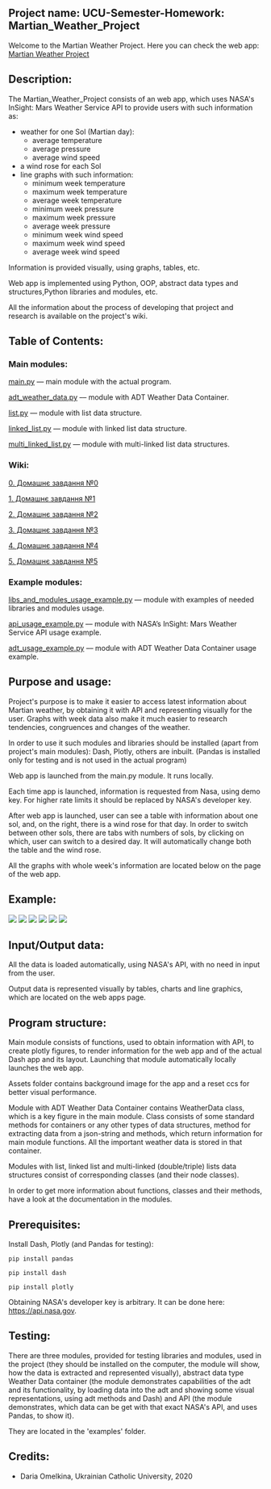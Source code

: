 ## Project name: UCU-Semester-Homework: Martian_Weather_Project
Welcome to the Martian Weather Project.
Here you can check the web app: [Martian Weather Project](http://dariaomelkina.pythonanywhere.com)

## Description: 
The Martian_Weather_Project consists of an web app, 
which uses NASA's InSight: Mars Weather Service API to provide users with such information as:

* weather for one Sol (Martian day): 
  * average temperature
  * average pressure
  * average wind speed  
* a wind rose for each Sol
* line graphs with such information:
  * minimum week temperature
  * maximum week temperature
  * average week temperature
  * minimum week pressure
  * maximum week pressure
  * average week pressure
  * minimum week wind speed
  * maximum week wind speed 
  * average week wind speed
  
Information is provided visually, using graphs, tables, etc.

Web app is implemented using Python, OOP, abstract data types and structures,Python libraries and modules, etc.

All the information about the process of developing that project and research is available on the project's wiki.
## Table of Contents:
### Main modules:
[main.py](https://github.com/dariaomelkina/UCU-Semester-Homework/blob/master/modules/main.py) –– main module with the actual program.

[adt_weather_data.py](https://github.com/dariaomelkina/UCU-Semester-Homework/blob/master/modules/adt_weather_data.py) –– module with ADT Weather Data Container.

[list.py](https://github.com/dariaomelkina/UCU-Semester-Homework/blob/master/modules/list.py) –– module with list data structure.

[linked_list.py](https://github.com/dariaomelkina/UCU-Semester-Homework/blob/master/modules/linked_list.py) –– module with linked list data structure.

[multi_linked_list.py](https://github.com/dariaomelkina/UCU-Semester-Homework/blob/master/modules/multi_linked_list.py) –– module with multi-linked list data structures.
### Wiki: 
[0. Домашнє завдання №0](https://github.com/dariaomelkina/UCU-Semester-Homework/wiki/0.-%D0%94%D0%BE%D0%BC%D0%B0%D1%88%D0%BD%D1%94-%D0%B7%D0%B0%D0%B2%D0%B4%D0%B0%D0%BD%D0%BD%D1%8F-%E2%84%960)

[1. Домашнє завдання №1](https://github.com/dariaomelkina/UCU-Semester-Homework/wiki/1.-%D0%94%D0%BE%D0%BC%D0%B0%D1%88%D0%BD%D1%94-%D0%B7%D0%B0%D0%B2%D0%B4%D0%B0%D0%BD%D0%BD%D1%8F-%E2%84%961)

[2. Домашнє завдання №2](https://github.com/dariaomelkina/UCU-Semester-Homework/wiki/2.-%D0%94%D0%BE%D0%BC%D0%B0%D1%88%D0%BD%D1%94-%D0%B7%D0%B0%D0%B2%D0%B4%D0%B0%D0%BD%D0%BD%D1%8F-%E2%84%962)

[3. Домашнє завдання №3](https://github.com/dariaomelkina/UCU-Semester-Homework/wiki/3.-%D0%94%D0%BE%D0%BC%D0%B0%D1%88%D0%BD%D1%94-%D0%B7%D0%B0%D0%B2%D0%B4%D0%B0%D0%BD%D0%BD%D1%8F-%E2%84%963)

[4. Домашнє завдання №4](https://github.com/dariaomelkina/UCU-Semester-Homework/wiki/4.-%D0%94%D0%BE%D0%BC%D0%B0%D1%88%D0%BD%D1%94-%D0%B7%D0%B0%D0%B2%D0%B4%D0%B0%D0%BD%D0%BD%D1%8F-%E2%84%964)

[5. Домашнє завдання №5](https://github.com/dariaomelkina/UCU-Semester-Homework/wiki/5.-%D0%94%D0%BE%D0%BC%D0%B0%D1%88%D0%BD%D1%94-%D0%B7%D0%B0%D0%B2%D0%B4%D0%B0%D0%BD%D0%BD%D1%8F-%E2%84%965)
### Example modules:
[libs_and_modules_usage_example.py](https://github.com/dariaomelkina/UCU-Semester-Homework/blob/master/examples/libs_and_modules_usage_example.py) –– module with examples of needed libraries and modules usage.

[api_usage_example.py](https://github.com/dariaomelkina/UCU-Semester-Homework/blob/master/examples/api_usage_example.py) –– module with NASA’s InSight: Mars Weather Service API usage example.

[adt_usage_example.py](https://github.com/dariaomelkina/UCU-Semester-Homework/blob/master/examples/adt_usage_example.py) –– module with ADT Weather Data Container usage example.

## Purpose and usage: 
Project's purpose is to make it easier to access latest information about Martian weather, 
by obtaining it with API and representing visually for the user. Graphs with week data also 
make it much easier to research tendencies, congruences and changes of the weather.

In order to use it such modules and libraries should be installed (apart from project's main modules):
Dash, Plotly, others are inbuilt. (Pandas is installed only for testing and is not used in the actual program)

Web app is launched from the main.py module. It runs locally.

Each time app is launched, information is requested from Nasa, using demo key. 
For higher rate limits it should be replaced by NASA's developer key.

After web app is launched, user can see a table with information about one sol, and, 
on the right, there is a wind rose for that day. In order to switch between other sols, 
there are tabs with numbers of sols, by clicking on which, user can switch to a desired
day. It will automatically change both the table and the wind rose.

All the graphs with whole week's information are located below on the page of the web app.
 
## Example:
![](https://github.com/dariaomelkina/UCU-Semester-Homework/blob/master/docs/app1.png)
![](https://github.com/dariaomelkina/UCU-Semester-Homework/blob/master/docs/app2.jpg)
![](https://github.com/dariaomelkina/UCU-Semester-Homework/blob/master/docs/app3.png)
![](https://github.com/dariaomelkina/UCU-Semester-Homework/blob/master/docs/app4.png)
![](https://github.com/dariaomelkina/UCU-Semester-Homework/blob/master/docs/app5.jpg)
![](https://github.com/dariaomelkina/UCU-Semester-Homework/blob/master/docs/app6.png)

## Input/Output data:
All the data is loaded automatically, using NASA's API, with no need in input from the user. 

Output data is represented visually by tables, charts and line graphics, which are located on the
web apps page.

## Program structure:
Main module consists of functions, used to obtain information with API, to create plotly figures, 
to render information for the web app and of the actual Dash app and its layout. Launching that 
module automatically locally launches the web app.

Assets folder contains background image for the app and a reset ccs for better visual performance.

Module with ADT Weather Data Container contains WeatherData class, which is a key figure in the main module.
Class consists of some standard methods for containers or any other types of data structures, method for extracting data
from a json-string and methods, which return information for main module functions. All the important weather data
is stored in that container.

Modules with list, linked list and multi-linked (double/triple) lists data structures consist of corresponding classes (and
their node classes).

In order to get more information about functions, classes and their methods, have a look at the documentation in the modules.

## Prerequisites: 
Install Dash, Plotly (and Pandas for testing):

``` pip install pandas ```

``` pip install dash ```

``` pip install plotly ```

Obtaining NASA's developer key is arbitrary. It can be done here: https://api.nasa.gov.

## Testing:
There are three modules, provided for testing libraries and modules, used in the project (they should be installed 
on the computer, the module will show, how the data is extracted and represented visually), 
abstract data type Weather Data container (the module demonstrates capabilities of the adt and its functionality, by 
loading data into the adt and showing some visual representations, using adt methods and Dash) and API (the module 
demonstrates, which data can be get with that exact NASA's API, and uses Pandas, to show it). 

They are located in the 'examples' folder. 

## Credits: 
* Daria Omelkina, Ukrainian Catholic University, 2020
